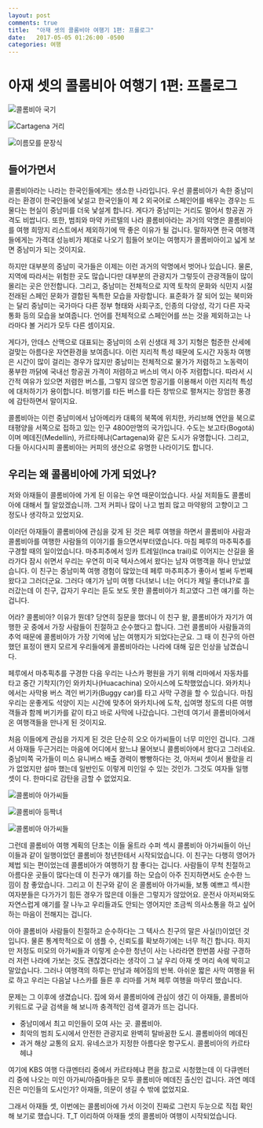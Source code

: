 ```yaml
---
layout: post
comments: true
title:  "아재 셋의 콜롬비아 여행기 1편: 프롤로그"
date:   2017-05-05 01:26:00 -0500
categories: 여행
---
```


# 아재 셋의 콜롬비아 여행기 1편: 프롤로그

![콜롬비아 국기](/assets/2017-05-05-colombia-trip-01-intro/flag-of-colombia.png) 

![Cartagena 거리](/assets/2017-05-05-colombia-trip-01-intro/cartagena-street.jpg)

![이름모를 문장식](/assets/2017-05-05-colombia-trip-01-intro/cartagena-fish-gargoyle.jpg)

## 들어가면서

콜롬비아라는 나라는 한국인들에게는 생소한 나라입니다. 우선 콜롬비아가 속한
중남미라는 환경이 한국인들에 낯설고 한국인들이 제 2 외국어로 스페인어를 배우는
경우는 드물다는 현실이 중남미를 더욱 낯설게 합니다. 게다가 중남미는 거리도
멀어서 항공권 가격도 비쌉니다. 또한, 범죄와 마약 카르텔의 나라
콜롬비아라는 과거의 악명은 콜롬비아를 여행 희망지 리스트에서 제외하기에 딱
좋은 이유가 될 겁니다.  말하자면 한국 여행객들에게는 가격대 성능비가 제대로
나오기 힘들어 보이는 여행지가 콜롬비아이고 넓게 보면 중남미가 되는 것이지요.

하지만 대부분의 중남미 국가들은 이제는 이런 과거의 악명에서 벗어나 있습니다.
물론, 지역에 따라서는 위험한 곳도 많습니다만 대부분의 관광지가 그렇듯이
관광객들이 많이 몰리는 곳은 안전합니다. 그리고, 중남미는 전체적으로 지역
토착의 문화와 식민지 시절 전래된 스페인 문화가 결합된 독특한 모습을
자랑합니다. 표준화가 잘 되어 있는 북미와는 달리 중남미는 국가마다 다른 정부
형태와 사회구조, 인종의 다양성, 각기 다른 자국 통화 등의 모습을 보여줍니다.
언어를 전체적으로 스페인어를 쓰는 것을 제외하고는 나라마다 볼 거리가 모두 다른
셈이지요.

게다가, 안데스 산맥으로 대표되는 중남미의 소위 신생대 제 3기 지형은 험준한
산세에 걸맞는 아름다운 자연환경을 보여줍니다. 이런 지리적 특성 때문에 도시간
자동차 여행은 시간이 많이 걸리는 경우가 많지만 중남미는 전체적으로 물가가
저렴하고 노동력이 풍부한 까닭에 국내선 항공권 가격이 저렴하고 버스비 역시 아주
저렴합니다. 따라서 시간적 여유가 있으면 저렴한 버스를, 그렇지 않으면 항공기를
이용해서 이런 지리적 특성에 대처하기가 용이합니다. 비행기를 타든 버스를 타든
창밖으로 펼쳐지는 장엄한 풍경에 감탄하면서 말이지요.

콜롬비아는 이런 중남미에서 남아메리카 대륙의 북쪽에 위치한, 카리브해 연안을
북으로 태평양을 서쪽으로 접하고 있는 인구 4800만명의 국가입니다. 수도는
보고타(Bogotá)이며 메데진(Medellín), 카르타헤냐(Cartagena)와 같은 도시가
유명합니다. 그리고, 다들 아시다시피 콜롬비아는 커피의 생산으로 유명한
나라이기도 합니다.

## 우리는 왜 콜롬비아에 가게 되었나?

저와 아재들이 콜롬비아에 가게 된 이유는 우연 때문이었습니다. 사실 저희들도
콜롬비아에 대해서 뭘 알았겠습니까. 그저 커피나 많이 나고 범죄 많고 마약왕의
고향이고 그 정도나 생각하고 있었지요.

이러던 아재들이 콜롬비아에 관심을 갖게 된 것은 페루 여행을 하면서 콜롬비아
사람과 콜롬비아를 여행한 사람들의 이야기를 들으면서부터였습니다. 마침 페루의
마추픽추를 구경할 때의 일이었습니다. 마추피추에서 잉카 트레일(Inca trail)로
이어지는 산길을 올라가다 잠시 쉬면서 우리는 우연히 미국 텍사스에서 왔다는 남자
여행객을 하나 만났었습니다. 이 친구는 중남미쪽 여행 경험이 많았는데 페루
마추피추가 좋아서 벌써 두번째 왔다고 그러더군요. 그러다 얘기가 남미 여행
다녀보니 너는 어디가 제일 좋더냐?로 흘러갔는데 이 친구, 갑자기 우리는 듣도
보도 못한 콜롬비아가 최고였다 그런 얘기를 하는 겁니다.

어라? 콜롬비아? 이유가 뭔데? 당연히 질문을 했더니 이 친구 왈, 콜롬비아가
자기가 여행한 곳 중에서 가장 사람들이 친절하고 순수했다고 합니다.  그런
콜롬비아 사람들과의 추억 때문에 콜롬비아가 가장 기억에 남는 여행지가
되었다는군요. 그 때 이 친구의 아련했던 표정이 왠지 모르게 우리들에게
콜롬비아라는 나라에 대해 깊은 인상을 남겼습니다.

페루에서 마추픽추를 구경한 다음 우리는 나스카 평원을 가기 위해 리마에서
자동차를 타고 중간 기착지(?)인 와카치나(Huacachina) 오아시스에 도착했었습니다.
와카치나에서는 사막용 버스 격인 버기카(Buggy car)를 타고 사막 구경을 할 수
있습니다. 마침 우리는 운좋게도 석양이 지는 시간에 맞추어 와카치나에 도착,
십여명 정도의 다른 여행객들과 함께 버기카를 같이 타고 바로 사막에 나갔습니다.
그런데 여기서 콜롬비아에서 온 여행객들을 만나게 된 것이지요.

처음 이들에게 관심을 가지게 된 것은 단순히 오오 아가씨들이 너무 미인인 겁니다.
그래서 아재들 두근거리는 마음에 어디에서 왔느냐 물어보니 콜롬비아에서 왔다고
그러네요. 중남미쪽 국가들이 미스 유니버스 배출 경력이 빵빵하다는 것, 아저씨
셋이서 몰랐을 리가 없었지만 설마 했는데 일반인도 이렇게 미인일 수 있는 것인가.
그것도 여자들 일행 셋이 다. 한마디로 감탄을 금할 수 없었지요. 

![콜롬비아 아가씨들](/assets/2017-05-05-colombia-trip-01-intro/colombia-girls-1.jpg)

![콜롬비아 등짝녀](/assets/2017-05-05-colombia-trip-01-intro/colombia-등짝녀.jpg)

![콜롬비아 아가씨들](/assets/2017-05-05-colombia-trip-01-intro/colombia-girls-3.jpg)

그런데 콜롬비아 여행 계획의 단초는 이들 울트라 수퍼 섹시 콜롬비아 아가씨들이
아닌 이들과 같이 일행이었던 콜롬비아 청년한테서 시작되었습니다. 이 친구는
다행히 영어가 제법 되는 편이었는데 콜롬비아가 여행하기 참 좋다는 겁니다.
사람들이 무척 친절하고 아름다운 곳들이 많다는데 이 친구가 얘기를 하는 모습이
아주 진지하면서도 순수한 느낌이 참 좋았습니다. 그리고 이 친구와 같이 온
콜롬비아 아가씨들, 보통 예쁘고 섹시한 여자분들은 다가가기 힘든 경우가 많은데
이들은 그렇지가 않았어요. 운전사 아저씨와도 자연스럽게 얘기를 잘 나누고
우리들과도 안되는 영어지만 조금씩 의사소통을 하고 싶어하는 마음이 전해지는
겁니다.

아아 콜롬비아 사람들이 친절하고 순수하다는 그 텍사스 친구의 말은 사실(!)이었던
것입니다. 물론 통계학적으로 이 샘플 수, 신뢰도를 확보하기에는 너무 적긴
합니다. 하지만 저정도 미모의 아가씨들과 이렇게 순수한 청년이 사는 나라라면
한번쯤 사람 구경하러 저런 나라에 가보는 것도 괜찮겠다라는 생각이 그 날 우리
아재 셋 머리 속에 박히고 말았습니다. 그러나 여행객의 하루는 만남과 헤어짐의
반복. 아쉬운 짧은 사막 여행을 뒤로 하고 우리는 다음날 나스카를 들른 후 리마를
거쳐 페루 여행을 마무리 했습니다.

문제는 그 이후에 생겼습니다. 집에 와서 콜롬비아에 관심이 생긴 이 아재들,
콜롬비아 키워드로 구글 검색을 해 보니까 충격적인 검색 결과가 뜨는 겁니다.

  * 중남미에서 최고 미인들이 모여 사는 곳. 콜롬비아.
  * 최악의 범죄 도시에서 안전한 관광지로 완벽히 탈바꿈한 도시. 콜롬비아의 메데진
  * 과거 해상 교통의 요지. 유네스코가 지정한 아름다운 항구도시. 콜롬비아의 카르타헤냐

여기에 KBS 여행 다큐멘터리 중에서 카르타헤냐 편을 참고로 시청했는데 이
다큐멘터리 중에 나오는 미인 아가씨/아줌마들은 모두 콜롬비아 메데진 출신인
겁니다. 과연 메데진은 미인들의 도시인가? 아재들, 의문이 생길 수 밖에 없었지요.

그래서 아재들 셋, 이번에는 콜롬비아에 가서 이것이 진짜로 그런지 두눈으로 직접
확인해 보기로 했습니다. T_T 이리하여 아재들 셋의 콜롬비아 여행이
시작되었습니다.

